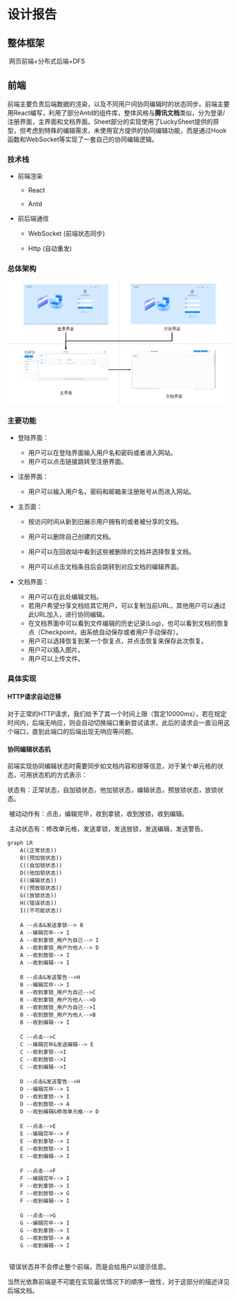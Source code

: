 # 设计报告

## 整体框架

​		网页前端+分布式后端+DFS

## 前端

​		前端主要负责后端数据的渲染，以及不同用户间协同编辑时的状态同步。前端主要用React编写，利用了部分Antd的组件库，整体风格与**腾讯文档**类似，分为登录/注册界面，主界面和文档界面。Sheet部分的实现使用了LuckySheet提供的原型，但考虑到特殊的编辑需求，未使用官方提供的协同编辑功能，而是通过Hook函数和WebSocket等实现了一套自己的协同编辑逻辑。

### 技术栈

- 前端渲染

  - React

  - Antd

- 前后端通信

  - WebSocket (前端状态同步)

  - Http (自动重发)

### 总体架构

![image-20210707124506006](asset/image-20210707124506006.png)		

### 主要功能

- 登陆界面：

	- 用户可以在登陆界面输入用户名和密码或者进入网站。
	- 用户可以点击链接跳转至注册界面。
- 注册界面：

  - 用户可以输入用户名，密码和邮箱来注册账号从而进入网站。
- 主页面：

  - 按访问时间从新到旧展示用户拥有的或者被分享的文档。

  - 用户可以删除自己创建的文档。

  - 用户可以在回收站中看到这些被删除的文档并选择恢复文档。

  - 用户可以点击文档条目后会跳转到对应文档的编辑界面。
- 文档界面：
  - 用户可以在此处编辑文档。
  - 若用户希望分享文档给其它用户，可以复制当前URL，其他用户可以通过此URL加入，进行协同编辑。
  - 在文档界面中可以看到文件编辑的历史记录(Log)，也可以看到文档的恢复点（Checkpoint，由系统自动保存或者用户手动保存）。
  - 用户可以选择恢复到某一个恢复点，并点击恢复来保存此次恢复。
  - 用户可以插入图片。
  - 用户可以上传文件。

### 具体实现

#### HTTP请求自动迁移

​		对于正常的HTTP请求，我们给予了其一个时间上限（暂定10000ms），若在规定时间内，后端无响应，则会自动切换端口重新尝试请求，此后的请求会一直沿用这个端口，直到此端口的后端出现无响应等问题。

#### 协同编辑状态机

​		前端实现协同编辑状态时需要同步如文档内容和锁等信息，对于某个单元格的状态，可用状态机的方式表示：

​		状态有：正常状态，自加锁状态，他加锁状态，编辑状态，预放锁状态，放锁状态。

​		被动动作有：点击，编辑完毕，收到拿锁，收到放锁，收到编辑。

​		主动状态有：修改单元格，发送拿锁，发送放锁，发送编辑，发送警告。

```mermaid
graph LR
	A((正常状态))
	B((预加锁状态))
	C((自加锁状态))
	D((他加锁状态))
	E((编辑状态))
	F((预放锁状态))
	G((放锁状态))
	H((错误状态))
	I((不可能状态))
	
    A --点击&发送拿锁--> B
    A --编辑完毕--> I
    A --收到拿锁_用户为自己--> I
    A --收到拿锁_用户为他人--> D
    A --收到放锁--> I
    A --收到编辑--> I
    
    B --点击&发送警告-->H
    B --编辑完毕--> I
    B --收到拿锁_用户为自己-->C
    B --收到拿锁_用户为他人-->D
    B --收到放锁_用户为自己-->I
   	B --收到放锁_用户为他人-->B
   	B --收到编辑--> I
   	
   	C --点击-->C
    C --编辑完毕&发送编辑--> E
    C --收到拿锁-->I
    C --收到放锁-->I
    C --收到编辑-->I
    
  	D --点击&发送警告-->H
    D --编辑完毕--> I
    D --收到拿锁--> I
    D --收到放锁--> A
    D --收到编辑&修改单元格--> D
    
    E --点击-->E
    E --编辑完毕--> F
    E --收到拿锁--> I
    E --收到放锁--> I
    E --收到编辑--> I 
    
    F --点击-->F
    F --编辑完毕--> I
    F --收到拿锁--> I
    F --收到放锁--> G
    F --收到编辑--> I
    
   	G --点击-->G
    G --编辑完毕--> I
    G --收到拿锁--> I
    G --收到放锁--> A
    G --收到编辑--> I
    
```

​		错误状态并不会停止整个前端，而是会给用户以提示信息。

​		当然光依靠前端是不可能在实现最优情况下的顺序一致性，对于这部分的描述详见后端文档。

